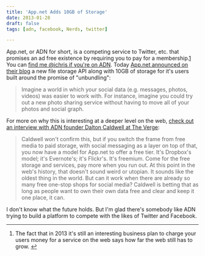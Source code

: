```yaml
---
title: 'App.net Adds 10GB of Storage'
date: 2013-01-28
draft: false
tags: [adn, facebook, Nerds, twitter]

---
```


App.net, or ADN for short, is a competing service to Twitter, etc. that promises an ad free existence by requiring you to pay for a membership.[1](#fn-21148:1) You can [find me @ichris if you're on ADN](https://alpha.app.net/ichris). Today [App.net announced on their blog](http://blog.app.net/?p=3782) a new file storage API along with 10GB of storage for it's users built around the promise of "unbundling":

> Imagine a world in which your social data (e.g. messages, photos, videos) was easier to work with. For instance, imagine you could try out a new photo sharing service without having to move all of your photos and social graph.

For more on why this is interesting at a deeper level on the web, [check out an interview with ADN founder Dalton Caldwell at The Verge](http://www.theverge.com/2013/1/28/3924352/app-net-adds-dropbox-twitter-with-10gb-storage-data-API):

> Caldwell won't confirm this, but if you switch the frame from free media to paid storage, with social messaging as a layer on top of that, you now have a model for App.net to offer a free tier. It's Dropbox's model; it's Evernote's; it's Flickr's. It's freemium. Come for the free storage and services, pay more when you run out. At this point in the web's history, that doesn't sound weird or utopian. It sounds like the oldest thing in the world. But can it work when there are already so many free one-stop shops for social media? Caldwell is betting that as long as people want to own their own data free and clear and keep it one place, it can.

I don't know what the future holds. But I'm glad there's somebody like ADN trying to build a platform to compete with the likes of Twitter and Facebook.

* * *

1.  The fact that in 2013 it's still an interesting business plan to charge your users money for a service on the web says how far the web still has to grow. [↩](#fnref-21148:1)